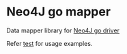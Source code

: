 # Neo4J go mapper

Data mapper library for [Neo4J go driver](https://github.com/neo4j/neo4j-go-driver)

Refer [test](./test) for usage examples.